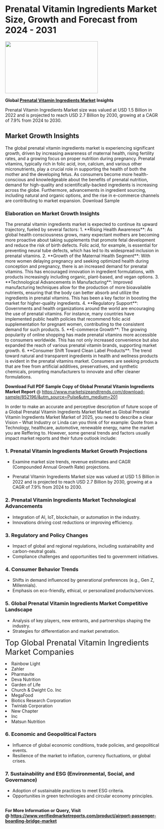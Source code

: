 <H1>Prenatal Vitamin Ingredients Market Size, Growth and Forecast from 2024 - 2031</H1><img class="aligncenter size-medium wp-image-584254" src="https://thirdeyenews.in/wp-content/uploads/2024/09/Global-Market-Research-300x168.jpeg" alt="" width="300" height="168" /><p><strong>Global&nbsp;<a href="https://www.marketsizeandtrends.com/download-sample/852196/&amp;utm_source=Pulse&amp;utm_medium=201">Prenatal Vitamin Ingredients Market</a> Insights</strong></p><p>Prenatal Vitamin Ingredients Market size was valued at USD 1.5 Billion in 2022 and is projected to reach USD 2.7 Billion by 2030, growing at a CAGR of 7.9% from 2024 to 2030.</p><p><h2>Market Growth Insights</h2> The global prenatal vitamin ingredients market is experiencing significant growth, driven by increasing awareness of maternal health, rising fertility rates, and a growing focus on proper nutrition during pregnancy. Prenatal vitamins, typically rich in folic acid, iron, calcium, and various other micronutrients, play a crucial role in supporting the health of both the mother and the developing fetus. As consumers become more health-conscious and knowledgeable about the benefits of prenatal nutrition, demand for high-quality and scientifically-backed ingredients is increasing across the globe. Furthermore, advancements in ingredient sourcing, including natural and organic options, and the rise in e-commerce channels are contributing to market expansion. Download Sample <h3>Elaboration on Market Growth Insights</h3> The prenatal vitamin ingredients market is expected to continue its upward trajectory, fueled by several factors: 1. **Rising Health Awareness**: As global health consciousness grows, many expectant mothers are becoming more proactive about taking supplements that promote fetal development and reduce the risk of birth defects. Folic acid, for example, is essential for preventing neural tube defects, which has led to its widespread inclusion in prenatal vitamins. 2. **Growth of the Maternal Health Segment**: With more women delaying pregnancy and seeking optimized health during conception and pregnancy, there is an increased demand for prenatal vitamins. This has encouraged innovation in ingredient formulations, with products increasingly including organic, plant-based, and vegan options. 3. **Technological Advancements in Manufacturing**: Improved manufacturing techniques allow for the production of more bioavailable nutrients, ensuring that the body can better absorb and utilize the ingredients in prenatal vitamins. This has been a key factor in boosting the market for higher-quality ingredients. 4. **Regulatory Support**: Governments and health organizations around the world are encouraging the use of prenatal vitamins. For instance, many countries have implemented public health policies that recommend folic acid supplementation for pregnant women, contributing to the consistent demand for such products. 5. **E-commerce Growth**: The growing popularity of online shopping has made prenatal vitamins more accessible to consumers worldwide. This has not only increased convenience but also expanded the reach of various prenatal vitamin brands, supporting market growth. 6. **Consumer Shift Toward Clean Label Products**: The trend toward natural and transparent ingredients in health and wellness products is evident in the prenatal vitamins market. Consumers are seeking products that are free from artificial additives, preservatives, and synthetic chemicals, prompting manufacturers to innovate and offer cleaner formulations. </p><p><span class=""><strong>Download Full PDF Sample Copy of Global Prenatal Vitamin Ingredients Market Report</strong> @ <a href="https://www.marketsizeandtrends.com/download-sample/852196/&amp;utm_source=Pulse&amp;utm_medium=201" target="_blank">https://www.marketsizeandtrends.com/download-sample/852196/&amp;utm_source=Pulse&amp;utm_medium=201</a></span></p><p>In order to make an accurate and perceptive description of future scope of a Global&nbsp;Prenatal Vitamin Ingredients Market Market as Global&nbsp;Prenatal Vitamin Ingredients Market Market of 2025, you need to describe a clear Vision &ndash; What Industry or Linda can you think of for example: Quote from a Technology, healthcare, automotive, renewable energy, name the market you are Reffering to. However, some general trends and factors usually impact market reports and their future outlook include:</p><h3>1.&nbsp;<strong>Prenatal Vitamin Ingredients Market Growth Projections</strong></h3><ul><li>Examine market size trends, revenue estimates and CAGR (Compounded Annual Growth Rate) projections.</li><li><p>Prenatal Vitamin Ingredients Market size was valued at USD 1.5 Billion in 2022 and is projected to reach USD 2.7 Billion by 2030, growing at a CAGR of 7.9% from 2024 to 2030.</p></li></ul><h3>2.&nbsp;<strong>Prenatal Vitamin Ingredients Market Technological Advancements</strong></h3><ul><li>Integration of AI, IoT, blockchain, or automation in the industry.</li><li>Innovations driving cost reductions or improving efficiency.</li></ul><h3>3.&nbsp;<strong>Regulatory and Policy Changes</strong></h3><ul><li>Impact of global and regional regulations, including sustainability and carbon-neutral goals.</li><li>Compliance challenges and opportunities tied to government initiatives.</li></ul><h3>4.&nbsp;<strong>Consumer Behavior Trends</strong></h3><ul><li>Shifts in demand influenced by generational preferences (e.g., Gen Z, Millennials).</li><li>Emphasis on eco-friendly, ethical, or personalized products/services.</li></ul><h3>5.&nbsp;<strong>Global Prenatal Vitamin Ingredients Market Competitive Landscape</strong></h3><ul><li>Analysis of key players, new entrants, and partnerships shaping the industry.</li><li>Strategies for differentiation and market penetration.</li></ul><p data-pm-slice="1 1 []"><span style="color: inherit; font-family: inherit; font-size: 25px;">Top Global Prenatal Vitamin Ingredients Market Companies</span></p><div class="" data-test-id=""><p><li>Rainbow Light</li><li> Zahler</li><li> Pharmavite</li><li> Deva Nutrition</li><li> Garden of Life</li><li> Church & Dwight Co. Inc</li><li> MegaFood</li><li> Biotics Research Corporation</li><li> Twinlab Corporation</li><li> New Chapter</li><li> Inc</li><li> Matsun Nutrition</li></p></div><h3>6.&nbsp;<strong>Economic and Geopolitical Factors</strong></h3><ul><li>Influence of global economic conditions, trade policies, and geopolitical events.</li><li>Resilience of the market to inflation, currency fluctuations, or global crises.</li></ul><h3>7.&nbsp;<strong>Sustainability and ESG (Environmental, Social, and Governance)</strong></h3><ul><li>Adoption of sustainable practices to meet ESG criteria.</li><li>Opportunities in green technologies and circular economy principles.</li></ul><h2><strong style="font-size: 14px;">For More Information or Query, Visit @&nbsp;</strong><a style="background-color: #ffffff; font-size: 14px;" href="https://www.marketsizeandtrends.com/report/prenatal-vitamin-ingredients-market/" target="_blank">https://www.verifiedmarketreports.com/product/airport-passenger-boarding-bridge-market</a></h2>
